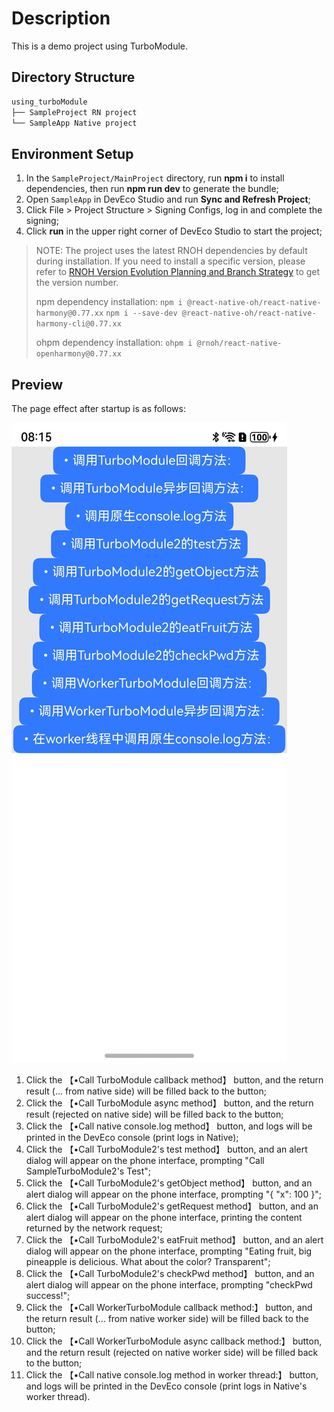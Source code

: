 # Description

This is a demo project using TurboModule.

## Directory Structure

```md
using_turboModule
├── SampleProject RN project
└── SampleApp Native project
```

## Environment Setup

1. In the `SampleProject/MainProject` directory, run **npm i** to install dependencies, then run **npm run dev** to generate the bundle;
2. Open `SampleApp` in DevEco Studio and run **Sync and Refresh Project**;
3. Click File > Project Structure > Signing Configs, log in and complete the signing;
4. Click **run** in the upper right corner of DevEco Studio to start the project;

> NOTE: The project uses the latest RNOH dependencies by default during installation. If you need to install a specific version, please refer to [RNOH Version Evolution Planning and Branch Strategy](https://gitcode.com/openharmony-sig/ohos_react_native/wiki/RNOH版本演进规划和分支策略.md) to get the version number.
> 
> npm dependency installation: `npm i @react-native-oh/react-native-harmony@0.77.xx` `npm i --save-dev @react-native-oh/react-native-harmony-cli@0.77.xx`
> 
> ohpm dependency installation: `ohpm i @rnoh/react-native-openharmony@0.77.xx`

## Preview

The page effect after startup is as follows:

![using_turboModule Interface](./screenshots/Screenshot.jpeg)

1. Click the 【•Call TurboModule callback method】 button, and the return result (... from native side) will be filled back to the button;
2. Click the 【•Call TurboModule async method】 button, and the return result (rejected on native side) will be filled back to the button;
3. Click the 【•Call native console.log method】 button, and logs will be printed in the DevEco console (print logs in Native);
4. Click the 【•Call TurboModule2's test method】 button, and an alert dialog will appear on the phone interface, prompting "Call SampleTurboModule2's Test";
5. Click the 【•Call TurboModule2's getObject method】 button, and an alert dialog will appear on the phone interface, prompting "{ "x": 100 }";
6. Click the 【•Call TurboModule2's getRequest method】 button, and an alert dialog will appear on the phone interface, printing the content returned by the network request;
7. Click the 【•Call TurboModule2's eatFruit method】 button, and an alert dialog will appear on the phone interface, prompting "Eating fruit, big pineapple is delicious. What about the color? Transparent";
8. Click the 【•Call TurboModule2's checkPwd method】 button, and an alert dialog will appear on the phone interface, prompting "checkPwd success!";
9. Click the 【•Call WorkerTurboModule callback method:】 button, and the return result (... from native worker side) will be filled back to the button;
10. Click the 【•Call WorkerTurboModule async callback method:】 button, and the return result (rejected on native worker side) will be filled back to the button;
11. Click the 【•Call native console.log method in worker thread:】 button, and logs will be printed in the DevEco console (print logs in Native's worker thread).
